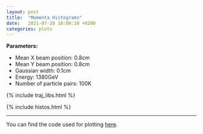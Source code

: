 ```yaml
---
layout: post
title:  "Momenta Histograms"
date:   2021-07-20 10:00:18 +0200
categories: plots
---
```


**Parameters:**

- Mean X beam position: 0.8cm
- Mean Y beam position: 0.8cm
- Gaussian width: 0.1cm
- Energy: 1380GeV
- Number of particle pairs: 100K


{% include traj_libs.html %}

{% include histos.html %}

------------

You can find the code used for plotting [here][plotcode].

[plotcode]: https://github.com/b-fontana/DirectFlow/blob/master/python/momhistos.py
